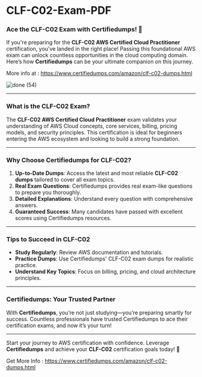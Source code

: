 # CLF-C02-Exam-PDF

### Ace the CLF-C02 Exam with Certifiedumps! 🚀

If you're preparing for the **CLF-C02 AWS Certified Cloud Practitioner** certification, you've landed in the right place! Passing this foundational AWS exam can unlock countless opportunities in the cloud computing domain. Here’s how **Certifiedumps** can be your ultimate companion on this journey.

More info at : https://www.certifiedumps.com/amazon/clf-c02-dumps.html

![done (54)](https://github.com/user-attachments/assets/572552d8-b61e-4b03-b810-223afe2614a2)


---

### What is the CLF-C02 Exam?  
The **CLF-C02 AWS Certified Cloud Practitioner** exam validates your understanding of AWS Cloud concepts, core services, billing, pricing models, and security principles. This certification is ideal for beginners entering the AWS ecosystem and looking to build a strong foundation.

---

### Why Choose Certifiedumps for CLF-C02?  

1. **Up-to-Date Dumps**: Access the latest and most reliable **CLF-C02 dumps** tailored to cover all exam topics.  
2. **Real Exam Questions**: Certifiedumps provides real exam-like questions to prepare you thoroughly.  
3. **Detailed Explanations**: Understand every question with comprehensive answers.  
4. **Guaranteed Success**: Many candidates have passed with excellent scores using Certifiedumps resources.  

---

### Tips to Succeed in CLF-C02  
- **Study Regularly**: Review AWS documentation and tutorials.  
- **Practice Dumps**: Use Certifiedumps' CLF-C02 exam dumps for realistic practice.  
- **Understand Key Topics**: Focus on billing, pricing, and cloud architecture principles.  

---

### Certifiedumps: Your Trusted Partner  
With **Certifiedumps**, you’re not just studying—you’re preparing smartly for success. Countless professionals have trusted Certifiedumps to ace their certification exams, and now it’s your turn!  

---

Start your journey to AWS certification with confidence. Leverage **Certifiedumps** and achieve your **CLF-C02** certification goals today! 💪

Get More Info : https://www.certifiedumps.com/amazon/clf-c02-dumps.html
